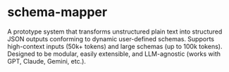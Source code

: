 # schema-mapper
A prototype system that transforms unstructured plain text into structured JSON outputs conforming to dynamic user-defined schemas. Supports high-context inputs (50k+ tokens) and large schemas (up to 100k tokens). Designed to be modular, easily extensible, and LLM-agnostic (works with GPT, Claude, Gemini, etc.).
